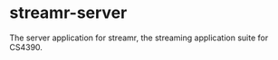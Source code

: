 streamr-server
==============

The server application for streamr, the streaming application suite for CS4390.
